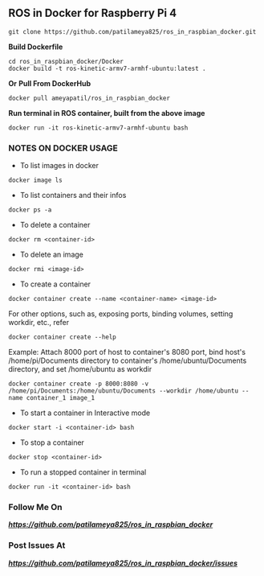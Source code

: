 ## ROS in Docker for Raspberry Pi 4

```
git clone https://github.com/patilameya825/ros_in_raspbian_docker.git
```

**Build Dockerfile**
```
cd ros_in_raspbian_docker/Docker
docker build -t ros-kinetic-armv7-armhf-ubuntu:latest .
```
**Or**
**Pull From DockerHub**
```
docker pull ameyapatil/ros_in_raspbian_docker
```

**Run terminal in ROS container, built from the above image**
```
docker run -it ros-kinetic-armv7-armhf-ubuntu bash
```

### NOTES ON DOCKER USAGE
* To list images in docker
```
docker image ls
```
* To list containers and their infos
```
docker ps -a
```
* To delete a container
```
docker rm <container-id>
```
* To delete an image
```
docker rmi <image-id>
```
* To create a container
```
docker container create --name <container-name> <image-id>
```
For other options, such as, exposing ports, binding volumes, setting workdir, etc., refer
```
docker container create --help
```
Example: Attach 8000 port of host to container's 8080 port, bind host's /home/pi/Documents directory to container's /home/ubuntu/Documents directory, and set /home/ubuntu as workdir
```
docker container create -p 8000:8080 -v /home/pi/Documents:/home/ubuntu/Documents --workdir /home/ubuntu --name container_1 image_1
```
* To start a container in Interactive mode
```
docker start -i <container-id> bash
```
* To stop a container
```
docker stop <container-id>
```
* To run a stopped container in terminal
```
docker run -it <container-id> bash
```

### Follow Me On 
***https://github.com/patilameya825/ros_in_raspbian_docker***

### Post Issues At
***https://github.com/patilameya825/ros_in_raspbian_docker/issues***
